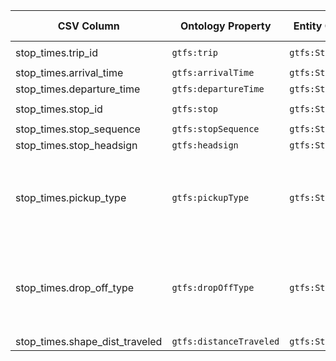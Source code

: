 | CSV Column                        | Ontology Property       | Entity Class    | Related Entity Class | Subject Generation                                                         | Join Condition                       | Datatype                 | Function Name    | Function Output                                                                                                                  |
|-----------------------------------|-------------------------|-----------------|----------------------|----------------------------------------------------------------------------|--------------------------------------|--------------------------|------------------|----------------------------------------------------------------------------------------------------------------------------------|
| stop\_times.trip\_id              | `gtfs:trip`             | `gtfs:StopTime` | `gtfs:Trip`          | http://transport.linkeddata.es/resource/stopTime/{trip_id}/{stop_sequence} | `stop_times.trip_id = trips.trip_id` |                          |                  |                                                                                                                                  |
| stop\_times.arrival\_time         | `gtfs:arrivalTime`      | `gtfs:StopTime` | —                    | http://transport.linkeddata.es/resource/stopTime/{trip_id}/{stop_sequence} | —                                    | `schema:Time`            |                  |                                                                                                                                  |
| stop\_times.departure\_time       | `gtfs:departureTime`    | `gtfs:StopTime` | —                    | http://transport.linkeddata.es/resource/stopTime/{trip_id}/{stop_sequence} | —                                    | `schema:Time`            |                  |                                                                                                                                  |
| stop\_times.stop\_id              | `gtfs:stop`             | `gtfs:StopTime` | `gtfs:Stop`          | http://transport.linkeddata.es/resource/stopTime/{trip_id}/{stop_sequence} | `stop_times.stop_id = stops.stop_id` |                          |                  |                                                                                                                                  |
| stop\_times.stop\_sequence        | `gtfs:stopSequence`     | `gtfs:StopTime` | —                    | http://transport.linkeddata.es/resource/stopTime/{trip_id}/{stop_sequence} | —                                    | `xsd:nonNegativeInteger` |                  |                                                                                                                                  |
| stop\_times.stop\_headsign        | `gtfs:headsign`         | `gtfs:StopTime` | —                    | http://transport.linkeddata.es/resource/stopTime/{trip_id}/{stop_sequence} | —                                    | `xsd:string`             | `formatHeadsign` | Title-case string                                                                                                                |
| stop\_times.pickup\_type          | `gtfs:pickupType`       | `gtfs:StopTime` | `skos:Concept`       | http://transport.linkeddata.es/resource/stopTime/{trip_id}/{stop_sequence} | —                                    |                          | `mapPickupType`  | `0 → …/pickup/available`  `1 → …/pickup/not-available`  `2 → …/pickup/must-phone`  `3 → …/pickup/coordinate-with-driver`         |
| stop\_times.drop\_off\_type       | `gtfs:dropOffType`      | `gtfs:StopTime` | `skos:Concept`       | http://transport.linkeddata.es/resource/stopTime/{trip_id}/{stop_sequence} | —                                    |                          | `mapDropOffType` | `0 → …/drop-off/available`  `1 → …/drop-off/not-available`  `2 → …/drop-off/must-phone`  `3 → …/drop-off/coordinate-with-driver` |
| stop\_times.shape\_dist\_traveled | `gtfs:distanceTraveled` | `gtfs:StopTime` | —                    | http://transport.linkeddata.es/resource/stopTime/{trip_id}/{stop_sequence} | —                                    | `gtfs:nonNegativeFloat`  |                  |                                                                                                                                  |